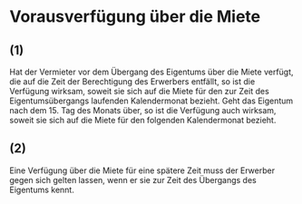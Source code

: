 # Vorausverfügung über die Miete



## (1)

 Hat der Vermieter vor dem Übergang des Eigentums über die Miete verfügt, die auf die Zeit der Berechtigung des Erwerbers entfällt, so ist die Verfügung wirksam, soweit sie sich auf die Miete für den zur Zeit des Eigentumsübergangs laufenden Kalendermonat bezieht. Geht das Eigentum nach dem 15. Tag des Monats über, so ist die Verfügung auch wirksam, soweit sie sich auf die Miete für den folgenden Kalendermonat bezieht.

## (2)

 Eine Verfügung über die Miete für eine spätere Zeit muss der Erwerber gegen sich gelten lassen, wenn er sie zur Zeit des Übergangs des Eigentums kennt. 

